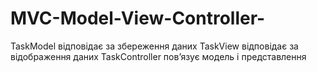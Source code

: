 # MVC-Model-View-Controller-

TaskModel відповідає за збереження даних
TaskView відповідає за відображення даних
TaskController пов’язує модель і представлення
